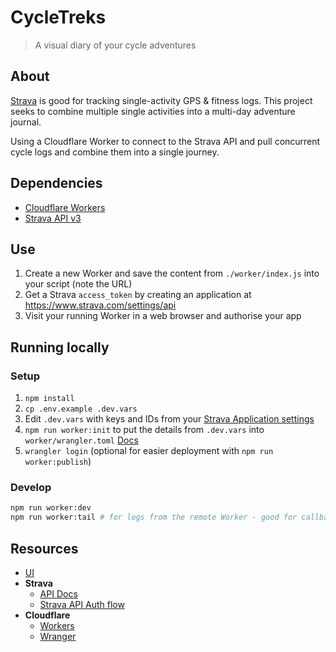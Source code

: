 # CycleTreks

> A visual diary of your cycle adventures

## About

[Strava](https://www.strava.com/) is good for tracking single-activity GPS & fitness logs. This project seeks to combine multiple single activities into a multi-day adventure journal.

Using a Cloudflare Worker to connect to the Strava API and pull concurrent cycle logs and combine them into a single journey.

## Dependencies

- [Cloudflare Workers](https://workers.cloudflare.com/)
- [Strava API v3](https://developers.strava.com/docs/reference/)

## Use

1. Create a new Worker and save the content from `./worker/index.js` into your script (note the URL)
1. Get a Strava `access_token` by creating an application at <https://www.strava.com/settings/api>
1. Visit your running Worker in a web browser and authorise your app

## Running locally

### Setup

1. `npm install`
1. `cp .env.example .dev.vars`
1. Edit `.dev.vars` with keys and IDs from your [Strava Application settings](https://www.strava.com/settings/api)
1. `npm run worker:init` to put the details from `.dev.vars` into `worker/wrangler.toml` [Docs](https://developers.cloudflare.com/workers/platform/environment-variables#adding-environment-variables-via-wrangler)
1. `wrangler login` (optional for easier deployment with `npm run worker:publish`)

### Develop

```sh
npm run worker:dev
npm run worker:tail # for logs from the remote Worker - good for callbacks
```

## Resources

- [UI](https://codepen.io/mountainash/pen/jOgPjob)
- **Strava**
  - [API Docs](https://developers.strava.com/docs/)
  - [Strava API Auth flow](https://developers.strava.com/docs/authentication/#requestingaccess)
- **Cloudflare**
  - [Workers](https://developers.cloudflare.com/workers)
  - [Wranger](https://developers.cloudflare.com/workers/cli-wrangler)